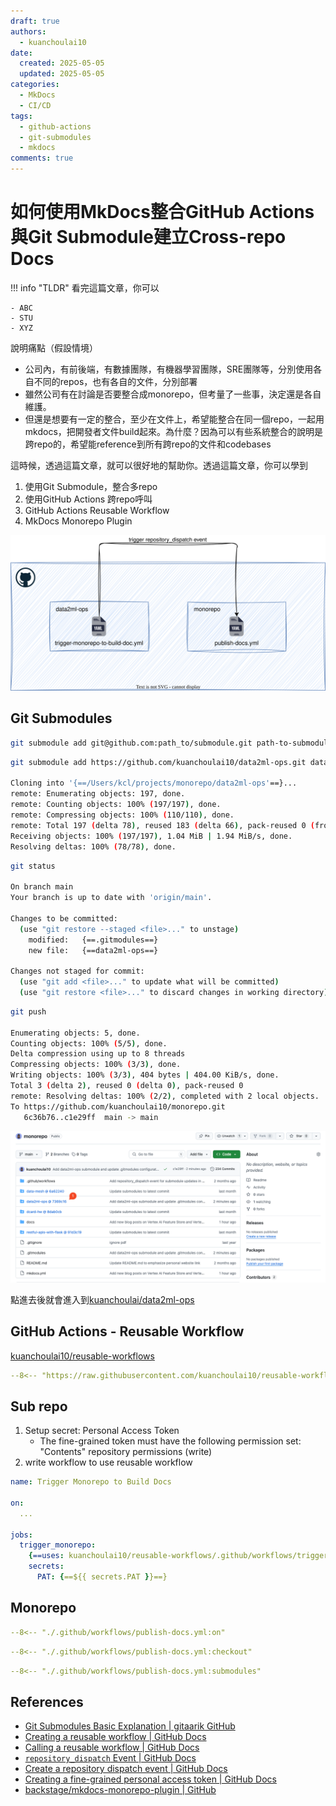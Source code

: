 ```yaml
---
draft: true
authors:
  - kuanchoulai10
date:
  created: 2025-05-05
  updated: 2025-05-05
categories:
  - MkDocs
  - CI/CD
tags:
  - github-actions
  - git-submodules
  - mkdocs
comments: true
---
```



# 如何使用MkDocs整合GitHub Actions與Git Submodule建立Cross-repo Docs

!!! info "TLDR"
    看完這篇文章，你可以
    
    - ABC
    - STU
    - XYZ

<!-- more -->
說明痛點（假設情境）

- 公司內，有前後端，有數據團隊，有機器學習團隊，SRE團隊等，分別使用各自不同的repos，也有各自的文件，分別部署
- 雖然公司有在討論是否要整合成monorepo，但考量了一些事，決定還是各自維護。
- 但還是想要有一定的整合，至少在文件上，希望能整合在同一個repo，一起用mkdocs，把開發者文件build起來。為什麼？因為可以有些系統整合的說明是跨repo的，希望能reference到所有跨repo的文件和codebases

這時候，透過這篇文章，就可以很好地的幫助你。透過這篇文章，你可以學到

1. 使用Git Submodule，整合多repo
2. 使用GitHub Actions 跨repo呼叫
3. GitHub Actions Reusable Workflow
4. MkDocs Monorepo Plugin

![](./static/cross-repo-docs-mkdocs-workflow/flow.svg)

## Git Submodules

```bash
git submodule add git@github.com:path_to/submodule.git path-to-submodule
```

```bash
git submodule add https://github.com/kuanchoulai10/data2ml-ops.git data2ml-ops

Cloning into '{==/Users/kcl/projects/monorepo/data2ml-ops'==}...
remote: Enumerating objects: 197, done.
remote: Counting objects: 100% (197/197), done.
remote: Compressing objects: 100% (110/110), done.
remote: Total 197 (delta 78), reused 183 (delta 66), pack-reused 0 (from 0)
Receiving objects: 100% (197/197), 1.04 MiB | 1.94 MiB/s, done.
Resolving deltas: 100% (78/78), done.
```

```bash
git status

On branch main
Your branch is up to date with 'origin/main'.

Changes to be committed:
  (use "git restore --staged <file>..." to unstage)
	modified:   {==.gitmodules==}
	new file:   {==data2ml-ops==}

Changes not staged for commit:
  (use "git add <file>..." to update what will be committed)
  (use "git restore <file>..." to discard changes in working directory)
```

```bash
git push

Enumerating objects: 5, done.
Counting objects: 100% (5/5), done.
Delta compression using up to 8 threads
Compressing objects: 100% (3/3), done.
Writing objects: 100% (3/3), 404 bytes | 404.00 KiB/s, done.
Total 3 (delta 2), reused 0 (delta 0), pack-reused 0
remote: Resolving deltas: 100% (2/2), completed with 2 local objects.
To https://github.com/kuanchoulai10/monorepo.git
   6c36b76..c1e29ff  main -> main
```

![](./static/cross-repo-docs-mkdocs-workflow/submodule.png)

點進去後就會進入到[kuanchoulai/data2ml-ops](https://github.com/kuanchoulai10/data2ml-ops/)

## GitHub Actions - Reusable Workflow

[kuanchoulai10/reusable-workflows](https://github.com/kuanchoulai10/reusable-workflows)

```yaml linenums="1" hl_lines="4 6 19 21 22" title="trigger-monorepo-to-build-doc.yml"
--8<-- "https://raw.githubusercontent.com/kuanchoulai10/reusable-workflows/refs/heads/main/.github/workflows/trigger-monorepo-to-build-doc.yml"
```

## Sub repo

1. Setup secret: Personal Access Token
    - The fine-grained token must have the following permission set: "Contents" repository permissions (write)
2. write workflow to use reusable workflow

```yaml
name: Trigger Monorepo to Build Docs

on:
  ...

jobs:
  trigger_monorepo:
    {==uses: kuanchoulai10/reusable-workflows/.github/workflows/trigger-monorepo-to-build-doc.yml@main==}
    secrets:
      PAT: {==${{ secrets.PAT }}==}
```

## Monorepo

```yaml
--8<-- "./.github/workflows/publish-docs.yml:on"
```

```yaml
--8<-- "./.github/workflows/publish-docs.yml:checkout"
```

```yaml
--8<-- "./.github/workflows/publish-docs.yml:submodules"
```


## References

- [Git Submodules Basic Explanation | gitaarik GitHub](https://gist.github.com/gitaarik/8735255)
- [Creating a reusable workflow | GitHub Docs](https://docs.github.com/en/actions/sharing-automations/reusing-workflows#creating-a-reusable-workflow)
- [Calling a reusable workflow | GitHub Docs](https://docs.github.com/en/actions/sharing-automations/reusing-workflows#calling-a-reusable-workflow)
- [`repository_dispatch` Event | GitHub Docs](https://docs.github.com/en/actions/writing-workflows/choosing-when-your-workflow-runs/events-that-trigger-workflows#repository_dispatch)
- [Create a repository dispatch event | GitHub Docs](https://docs.github.com/en/rest/repos/repos#create-a-repository-dispatch-event)
- [Creating a fine-grained personal access token | GitHub Docs](https://docs.github.com/en/authentication/keeping-your-account-and-data-secure/managing-your-personal-access-tokens#creating-a-fine-grained-personal-access-token)
- [backstage/mkdocs-monorepo-plugin | GitHub](https://github.com/backstage/mkdocs-monorepo-plugin)